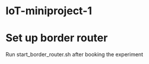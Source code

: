 # IoT-miniproject-1


# Set up border router

Run start_border_router.sh after booking the experiment